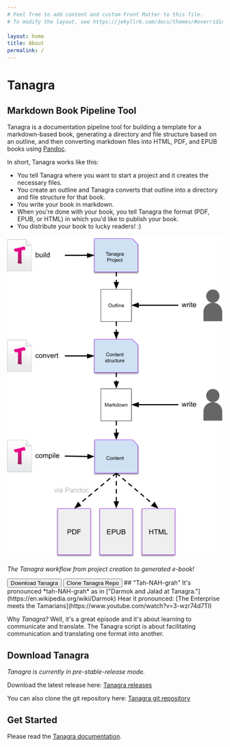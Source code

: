 ```yaml
---
# Feel free to add content and custom Front Matter to this file.
# To modify the layout, see https://jekyllrb.com/docs/themes/#overriding-theme-defaults

layout: home
title: About
permalink: /
---
```


# Tanagra
## Markdown Book Pipeline Tool

Tanagra is a documentation pipeline tool for building a template for a markdown-based book, generating a directory and file structure based on an outline, and then converting markdown files into HTML, PDF, and EPUB books using [Pandoc](https://pandoc.org/).

In short, Tanagra works like this:
- You tell Tanagra where you want to start a project and it creates the necessary files.
- You create an outline and Tanagra converts that outline into a directory and file structure for that book.
- You write your book in markdown.
- When you're done with your book, you tell Tanagra the format (PDF, EPUB, or HTML) in which you'd like to publish your book.
- You distribute your book to lucky readers! :)

![Tanagra Workflow: Overview](/assets/images/tanagra-workflow-overview.png "Tanagra Workflow: Overview")

*The Tanagra workflow from project creation to generated e-book!*

<span class="fs-5">
<button type="button" name="button" class="btn btn-purple mr-2" onclick="window.location.href='https://github.com/TanagraDev/tanagra/releases';">Download Tanagra</button>
<button type="button" name="button" class="btn" onclick="window.location.href='https://github.com/TanagraDev/tanagra';">Clone Tanagra Repo</button>
</span>
## "Tah-NAH-grah"
It's pronounced *tah-NAH-grah* as in ["Darmok and Jalad at Tanagra."](https://en.wikipedia.org/wiki/Darmok) Hear it pronounced: [The Enterprise meets the Tamarians](https://www.youtube.com/watch?v=3-wzr74d7TI)

Why *Tanagra?* Well, it's a great episode and it's about learning to communicate and translate. The Tanagra script is about facilitating communication and translating one format into another.

## Download Tanagra
*Tanagra is currently in pre-stable-release mode.*

Download the latest release here: [Tanagra releases](https://github.com/TanagraDev/tanagra/releases)

You can also clone the git repository here: [Tanagra git repository](https://github.com/TanagraDev/tanagra)

## Get Started
Please read the [Tanagra documentation](docs/).
